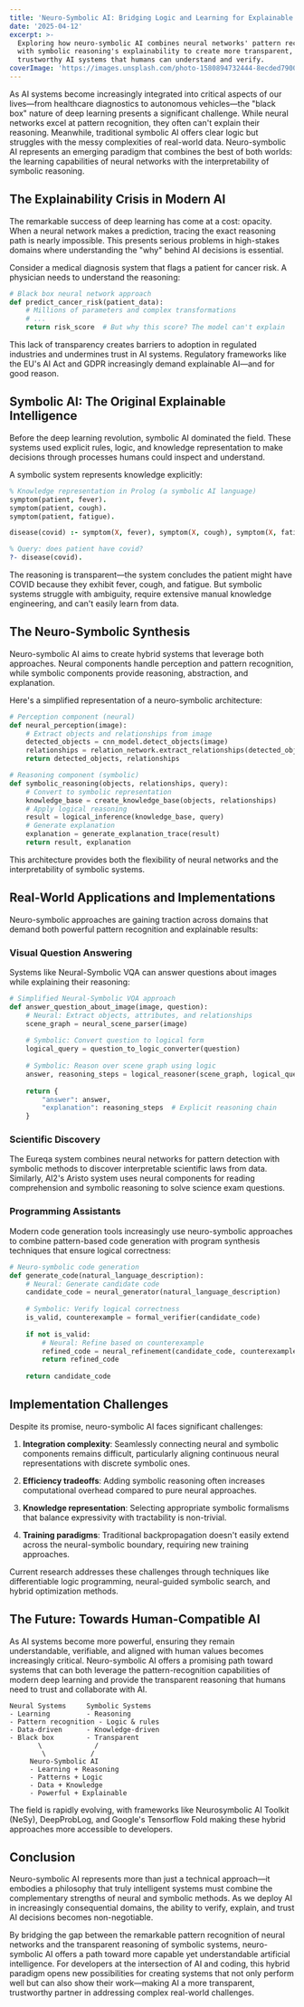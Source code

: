 ```yaml
---
title: 'Neuro-Symbolic AI: Bridging Logic and Learning for Explainable Intelligence'
date: '2025-04-12'
excerpt: >-
  Exploring how neuro-symbolic AI combines neural networks' pattern recognition
  with symbolic reasoning's explainability to create more transparent,
  trustworthy AI systems that humans can understand and verify.
coverImage: 'https://images.unsplash.com/photo-1580894732444-8ecded7900cd'
---
```

As AI systems become increasingly integrated into critical aspects of our lives—from healthcare diagnostics to autonomous vehicles—the "black box" nature of deep learning presents a significant challenge. While neural networks excel at pattern recognition, they often can't explain their reasoning. Meanwhile, traditional symbolic AI offers clear logic but struggles with the messy complexities of real-world data. Neuro-symbolic AI represents an emerging paradigm that combines the best of both worlds: the learning capabilities of neural networks with the interpretability of symbolic reasoning.

## The Explainability Crisis in Modern AI

The remarkable success of deep learning has come at a cost: opacity. When a neural network makes a prediction, tracing the exact reasoning path is nearly impossible. This presents serious problems in high-stakes domains where understanding the "why" behind AI decisions is essential.

Consider a medical diagnosis system that flags a patient for cancer risk. A physician needs to understand the reasoning:

```python
# Black box neural network approach
def predict_cancer_risk(patient_data):
    # Millions of parameters and complex transformations
    # ...
    return risk_score  # But why this score? The model can't explain
```

This lack of transparency creates barriers to adoption in regulated industries and undermines trust in AI systems. Regulatory frameworks like the EU's AI Act and GDPR increasingly demand explainable AI—and for good reason.

## Symbolic AI: The Original Explainable Intelligence

Before the deep learning revolution, symbolic AI dominated the field. These systems used explicit rules, logic, and knowledge representation to make decisions through processes humans could inspect and understand.

A symbolic system represents knowledge explicitly:

```prolog
% Knowledge representation in Prolog (a symbolic AI language)
symptom(patient, fever).
symptom(patient, cough).
symptom(patient, fatigue).

disease(covid) :- symptom(X, fever), symptom(X, cough), symptom(X, fatigue).

% Query: does patient have covid?
?- disease(covid).
```

The reasoning is transparent—the system concludes the patient might have COVID because they exhibit fever, cough, and fatigue. But symbolic systems struggle with ambiguity, require extensive manual knowledge engineering, and can't easily learn from data.

## The Neuro-Symbolic Synthesis

Neuro-symbolic AI aims to create hybrid systems that leverage both approaches. Neural components handle perception and pattern recognition, while symbolic components provide reasoning, abstraction, and explanation.

Here's a simplified representation of a neuro-symbolic architecture:

```python
# Perception component (neural)
def neural_perception(image):
    # Extract objects and relationships from image
    detected_objects = cnn_model.detect_objects(image)
    relationships = relation_network.extract_relationships(detected_objects)
    return detected_objects, relationships

# Reasoning component (symbolic)
def symbolic_reasoning(objects, relationships, query):
    # Convert to symbolic representation
    knowledge_base = create_knowledge_base(objects, relationships)
    # Apply logical reasoning
    result = logical_inference(knowledge_base, query)
    # Generate explanation
    explanation = generate_explanation_trace(result)
    return result, explanation
```

This architecture provides both the flexibility of neural networks and the interpretability of symbolic systems.

## Real-World Applications and Implementations

Neuro-symbolic approaches are gaining traction across domains that demand both powerful pattern recognition and explainable results:

### Visual Question Answering

Systems like Neural-Symbolic VQA can answer questions about images while explaining their reasoning:

```python
# Simplified Neural-Symbolic VQA approach
def answer_question_about_image(image, question):
    # Neural: Extract objects, attributes, and relationships
    scene_graph = neural_scene_parser(image)
    
    # Symbolic: Convert question to logical form
    logical_query = question_to_logic_converter(question)
    
    # Symbolic: Reason over scene graph using logic
    answer, reasoning_steps = logical_reasoner(scene_graph, logical_query)
    
    return {
        "answer": answer,
        "explanation": reasoning_steps  # Explicit reasoning chain
    }
```

### Scientific Discovery

The Eureqa system combines neural networks for pattern detection with symbolic methods to discover interpretable scientific laws from data. Similarly, AI2's Aristo system uses neural components for reading comprehension and symbolic reasoning to solve science exam questions.

### Programming Assistants

Modern code generation tools increasingly use neuro-symbolic approaches to combine pattern-based code generation with program synthesis techniques that ensure logical correctness:

```python
# Neuro-symbolic code generation
def generate_code(natural_language_description):
    # Neural: Generate candidate code
    candidate_code = neural_generator(natural_language_description)
    
    # Symbolic: Verify logical correctness
    is_valid, counterexample = formal_verifier(candidate_code)
    
    if not is_valid:
        # Neural: Refine based on counterexample
        refined_code = neural_refinement(candidate_code, counterexample)
        return refined_code
    
    return candidate_code
```

## Implementation Challenges

Despite its promise, neuro-symbolic AI faces significant challenges:

1. **Integration complexity**: Seamlessly connecting neural and symbolic components remains difficult, particularly aligning continuous neural representations with discrete symbolic ones.

2. **Efficiency tradeoffs**: Adding symbolic reasoning often increases computational overhead compared to pure neural approaches.

3. **Knowledge representation**: Selecting appropriate symbolic formalisms that balance expressivity with tractability is non-trivial.

4. **Training paradigms**: Traditional backpropagation doesn't easily extend across the neural-symbolic boundary, requiring new training approaches.

Current research addresses these challenges through techniques like differentiable logic programming, neural-guided symbolic search, and hybrid optimization methods.

## The Future: Towards Human-Compatible AI

As AI systems become more powerful, ensuring they remain understandable, verifiable, and aligned with human values becomes increasingly critical. Neuro-symbolic AI offers a promising path toward systems that can both leverage the pattern-recognition capabilities of modern deep learning and provide the transparent reasoning that humans need to trust and collaborate with AI.

```text
Neural Systems     Symbolic Systems
- Learning         - Reasoning
- Pattern recognition - Logic & rules
- Data-driven      - Knowledge-driven
- Black box        - Transparent
       \             /
        \           /
     Neuro-Symbolic AI
     - Learning + Reasoning
     - Patterns + Logic
     - Data + Knowledge
     - Powerful + Explainable
```

The field is rapidly evolving, with frameworks like Neurosymbolic AI Toolkit (NeSy), DeepProbLog, and Google's Tensorflow Fold making these hybrid approaches more accessible to developers.

## Conclusion

Neuro-symbolic AI represents more than just a technical approach—it embodies a philosophy that truly intelligent systems must combine the complementary strengths of neural and symbolic methods. As we deploy AI in increasingly consequential domains, the ability to verify, explain, and trust AI decisions becomes non-negotiable.

By bridging the gap between the remarkable pattern recognition of neural networks and the transparent reasoning of symbolic systems, neuro-symbolic AI offers a path toward more capable yet understandable artificial intelligence. For developers at the intersection of AI and coding, this hybrid paradigm opens new possibilities for creating systems that not only perform well but can also show their work—making AI a more transparent, trustworthy partner in addressing complex real-world challenges.
```text
